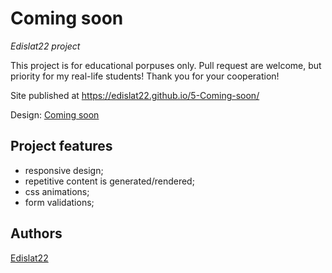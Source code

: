# Coming soon

_Edislat22 project_

This project is for educational porpuses only. Pull request are welcome, but priority for my real-life students! Thank you for your cooperation!

Site published at https://edislat22.github.io/5-Coming-soon/

Design: [Coming soon](https://cdn.discordapp.com/attachments/648536139677958156/651479019476221953/coming-soon-wide.png)

## Project features

-   responsive design;
-   repetitive content is generated/rendered;
-   css animations;
-   form validations;

## Authors

[Edislat22](https://github.com/Edislat22)

